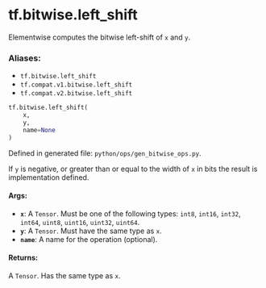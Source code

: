 <div itemscope itemtype="http://developers.google.com/ReferenceObject">
<meta itemprop="name" content="tf.bitwise.left_shift" />
<meta itemprop="path" content="Stable" />
</div>

# tf.bitwise.left_shift

Elementwise computes the bitwise left-shift of `x` and `y`.

### Aliases:

* `tf.bitwise.left_shift`
* `tf.compat.v1.bitwise.left_shift`
* `tf.compat.v2.bitwise.left_shift`

``` python
tf.bitwise.left_shift(
    x,
    y,
    name=None
)
```



Defined in generated file: `python/ops/gen_bitwise_ops.py`.

<!-- Placeholder for "Used in" -->

If `y` is negative, or greater than or equal to the width of `x` in bits the
result is implementation defined.

#### Args:


* <b>`x`</b>: A `Tensor`. Must be one of the following types: `int8`, `int16`, `int32`, `int64`, `uint8`, `uint16`, `uint32`, `uint64`.
* <b>`y`</b>: A `Tensor`. Must have the same type as `x`.
* <b>`name`</b>: A name for the operation (optional).


#### Returns:

A `Tensor`. Has the same type as `x`.
